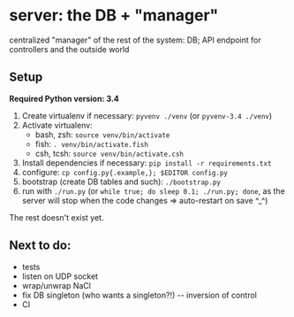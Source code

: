 server: the DB + "manager"
==========================

centralized "manager" of the rest of the system: DB; API endpoint for
controllers and the outside world

Setup
-----

**Required Python version: 3.4**

1. Create virtualenv if necessary: `pyvenv ./venv` (or `pyvenv-3.4 ./venv`)
2. Activate virtualenv:
   - bash, zsh: `source venv/bin/activate`
   - fish: `. venv/bin/activate.fish`
   - csh, tcsh: `source venv/bin/activate.csh`
3. Install dependencies if necessary: `pip install -r requirements.txt`
4. configure: `cp config.py{.example,}; $EDITOR config.py`
5. bootstrap (create DB tables and such): `./bootstrap.py`
6. run with `./run.py` (or `while true; do sleep 0.1; ./run.py; done`, as the
   server will stop when the code changes => auto-restart on save ^_^)

The rest doesn't exist yet.

Next to do:
-----------

- tests
- listen on UDP socket
- wrap/unwrap NaCl
- fix DB singleton (who wants a singleton?!) -- inversion of control
- CI
